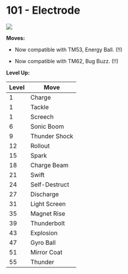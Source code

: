 # 101 - Electrode
![][101]

**Moves:**

 - Now compatible with TM53, Energy Ball. (!!)

 - Now compatible with TM62, Bug Buzz. (!!)

**Level Up:**

Level | Move
---   | ---
  1   | Charge
  1   | Tackle
  1   | Screech
  6   | Sonic Boom
  9   | Thunder Shock
 12   | Rollout
 15   | Spark
 18   | Charge Beam
 21   | Swift
 24   | Self-Destruct
 27   | Discharge
 31   | Light Screen
 35   | Magnet Rise
 39   | Thunderbolt
 43   | Explosion
 47   | Gyro Ball
 51   | Mirror Coat
 55   | Thunder



[101]: /img/pokemon/101.png
